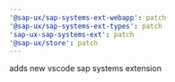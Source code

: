 ```yaml
---
'@sap-ux/sap-systems-ext-webapp': patch
'@sap-ux/sap-systems-ext-types': patch
'sap-ux-sap-systems-ext': patch
'@sap-ux/store': patch
---
```


adds new vscode sap systems extension
